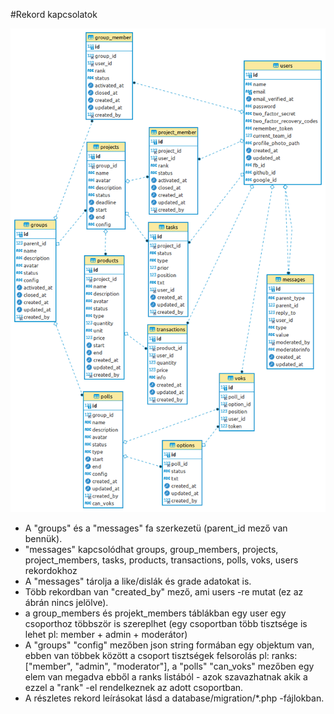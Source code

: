 #Rekord kapcsolatok


![ERD](netpolgar_adatbazis.png)

				
- A "groups" és a "messages" fa szerkezetü (parent_id mező van bennük).
- "messages" kapcsolódhat groups, group_members, projects, project_members,
	             tasks, products, transactions, polls, voks, users rekordokhoz
- A "messages" tárolja a like/dislák és grade adatokat is. 				
- Több rekordban van "created_by" mező, ami users -re mutat (ez az ábrán nincs jelölve).
- a group_members és projekt_members táblákban egy user egy csoporthoz többször is szereplhet
(egy csoportban több tisztsége is lehet pl: member + admin + moderátor)
- A "groups" "config" mezőben json string formában egy objektum van, ebben van többek között a
csoport tisztségek felsorolás pl:  ranks:["member", "admin", "moderator"],
a "polls" "can_voks" mezőben egy elem van megadva ebből a ranks listából - azok szavazhatnak
akik a ezzel a "rank" -el rendelkeznek az adott csoportban.
- A részletes rekord leírásokat lásd a database/migration/*.php -fájlokban.



